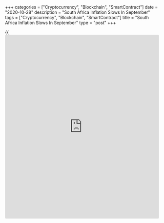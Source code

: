 +++
categories = ["Cryptocurrency", "Blockchain", "SmartContract"]
date = "2020-10-28"
description = "South Africa Inflation Slows In September"
tags = ["Cryptocurrency", "Blockchain", "SmartContract"]
title = "South Africa Inflation Slows In September"
type = "post"
+++

{{<iframe id="large-banner" src="https://www.bounty.group/#slide=27.0" width="100%" height="600" scrolling="no" style="border: 0px solid rgb(216, 221, 230); border-radius: 3px;">}}

South Africa's inflation eased to the lowest in three months in
September, figures from Statistics South Africa showed on Wednesday.

The consumer price index rose 3.0 percent year-on-year in September,
after a 3.1 percent increase in August. Economists had expected the
inflation to remain at 3.1 percent.

The latest inflation was the lowest since July, when it was 3.2 percent.

The main contributions to the annual inflation came from food and non-
alcoholic beverages, housing and utilities, and miscellaneous goods and
services.

Prices for food and non-alcoholic beverages increased by 3.9 percent
annually in September and housing and utilities cost rose by 2.8
percent.

Prices of miscellaneous goods and services rose 6.5 percent.

On a month-on-month basis, the consumer price index increased 0.2
percent in September. Economists had expected 0.3 percent rise.

The core inflation, which excludes prices of non-alcoholic beverages,
fuels and energy, was 3.3 percent in September. Economists had expected
a 3.2 percent increase.

On a monthly basis, the core CPI rose 0.2 percent in September, in line
with economists' expectation.

For comments and feedback [contact](https://www.playgroundfx.com/contact/): editorial@rtt[news](https://www.letsplayfx.com/blog/forex-news-website/).com

[Economic News][1]

 **What parts of the world are seeing the best (and worst) economic
performances lately? Click[here][2] to check out our [Econ Scorecard][2]
and find out! See up-to-the-moment [ranking](https://www.playgroundfx.com/blog/crypto-exchange-ranking/)s for the best and worst
performers in [GDP][3], [unemployment rate][4], [inflation][5] and much
more.**

   1. www.rtt[news](https://www.letsplayfx.com/blog/forex-news-website/).com/Content/EconomicNews.aspx
   2. www.rtt[news](https://www.letsplayfx.com/blog/forex-news-website/).com/economic-scorecard/world-rank/retail-sales/highest-performance.aspx
   3. www.rtt[news](https://www.letsplayfx.com/blog/forex-news-website/).com/economic-scorecard/world-rank/GDP/highest-performance.aspx
   4. www.rtt[news](https://www.letsplayfx.com/blog/forex-news-website/).com/economic-scorecard/world-rank/unemployment-rate/lowest-performance.aspx
   5. www.rtt[news](https://www.letsplayfx.com/blog/forex-news-website/).com/economic-scorecard/world-rank/CPI/highest-performance.aspx